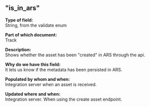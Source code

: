 ## "is_in_ars"

**Type of field:**  
String, from the validate enum  

**Part of which document:**  
Track

**Description:**  
Shows whether the asset has been "created" in ARS through the api.   

**Why do we have this field:**  
It lets us know if the metadata has been persisted in ARS.   

**Populated by whom and when:**  
Integration server when an asset is received.  

**Updated where and when:**  
Integration server. When using the create asset endpoint. 
